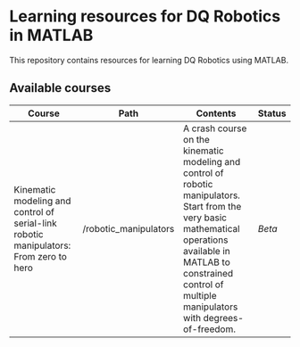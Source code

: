 # Learning resources for DQ Robotics in MATLAB
This repository contains resources for learning DQ Robotics using MATLAB.

## Available courses
|Course|Path|Contents|Status|
|---|---|---|---|
Kinematic modeling and control of serial-link robotic manipulators: From zero to hero|/robotic_manipulators|A crash course on the kinematic modeling and control of robotic manipulators. Start from the very basic mathematical operations available in MATLAB to constrained control of multiple manipulators with degrees-of-freedom.|*Beta*|

